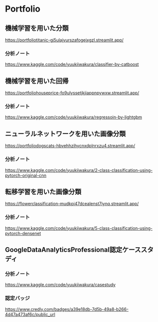 # Portfolio
## 機械学習を用いた分類
https://portfoliotitanic-gj5ulajyurszafogejxgzl.streamlit.app/ 
### 分析ノート
https://www.kaggle.com/code/yuukiiwakura/classifier-by-catboost 


## 機械学習を用いた回帰
https://portfoliohouseprice-fo9ulyssetjkjiappnpywxw.streamlit.app/  
### 分析ノート 
https://www.kaggle.com/code/yuukiiwakura/regressoin-by-lightgbm  


## ニューラルネットワークを用いた画像分類
https://portfoliodogscats-hbvehhzihycnxdplnrxzu4.streamlit.app/  
### 分析ノート
https://www.kaggle.com/code/yuukiiwakura/2-class-classification-using-pytorch-original-cnn  


## 転移学習を用いた画像分類
https://flowerclassification-mudkpi47dcealenst7iynq.streamlit.app/  
### 分析ノート
https://www.kaggle.com/code/yuukiiwakura/5-class-classification-using-pytorch-densenet  


## GoogleDataAnalyticsProfessional認定ケーススタディ
### 分析ノート
https://www.kaggle.com/code/yuukiiwakura/casestudy  
### 認定バッジ
https://www.credly.com/badges/a39e18db-7d5b-49a8-b266-4d47a473af6c/public_url






<!--
**gan0606/gan0606** is a ✨ _special_ ✨ repository because its `README.md` (this file) appears on your GitHub profile.

Here are some ideas to get you started:

- 🔭 I’m currently working on ...
- 🌱 I’m currently learning ...
- 👯 I’m looking to collaborate on ...
- 🤔 I’m looking for help with ...
- 💬 Ask me about ...
- 📫 How to reach me: ...
- 😄 Pronouns: ...
- ⚡ Fun fact: ...
-->
